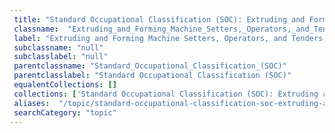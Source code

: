 ```yaml
--- 
 title: "Standard Occupational Classification (SOC): Extruding and Forming Machine Setters, Operators, and Tenders, Synthetic and Glass Fibers" 
 classname:  "Extruding_and_Forming_Machine_Setters,_Operators,_and_Tenders,_Synthetic_and_Glass_Fibers" 
 label: "Extruding and Forming Machine Setters, Operators, and Tenders, Synthetic and Glass Fibers" 
 subclassname: "null" 
 subclasslabel: "null" 
 parentclassname: "Standard_Occupational_Classification_(SOC)" 
 parentclasslabel: "Standard Occupational Classification (SOC)" 
 equalentCollections: [] 
 collections: ['Standard Occupational Classification (SOC): Extruding and Forming Machine Setters, Operators, and Tenders, Synthetic and Glass Fibers']
 aliases:  "/topic/standard-occupational-classification-soc-extruding-and-forming-machine-setters-operators-and-tenders-synthetic-and-glass-fibers"  
 searchCategory: "topic" 
---
```

